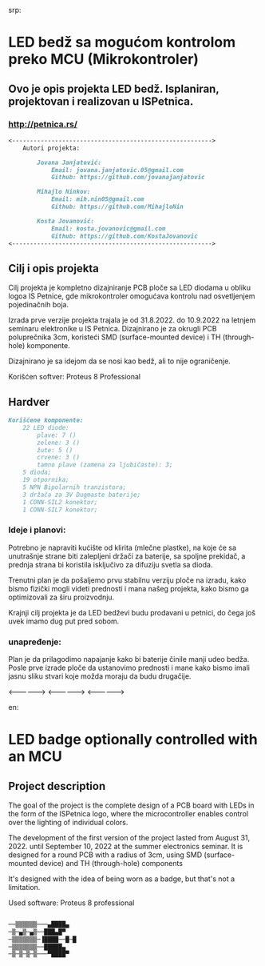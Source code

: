 srp:

# LED bedž sa mogućom kontrolom preko MCU (Mikrokontroler)

## Ovo je opis projekta LED bedž. Isplaniran, projektovan i realizovan u ISPetnica. 
### http://petnica.rs/

```markdown
<-------------------------------------------------------->
    Autori projekta:

        Jovana Janjatović:
            Email: jovana.janjatovic.05@gmail.com
            Github: https://github.com/jovanajanjatovic

        Mihajlo Ninkov:
            Email: mih.nin05@gmail.com
            Github: https://github.com/MihajloNin

        Kosta Jovanović:
            Email: kosta.jovanovic@gmail.com
            Github: https://github.com/KostaJovanovic
<-------------------------------------------------------->
```

## Cilj i opis projekta


Cilj projekta je kompletno dizajniranje PCB ploče sa LED diodama u obliku logoa IS Petnice, gde mikrokontroler omogućava kontrolu nad osvetljenjem pojedinačnih boja.

Izrada prve verzije projekta trajala je od 31.8.2022. do 10.9.2022 na letnjem seminaru elektronike u IS Petnica.
Dizajnirano je za okrugli PCB poluprečnika 3cm, koristeći SMD (surface-mounted device) i TH (through-hole) komponente.

Dizajnirano je sa idejom da se nosi kao bedž, ali to nije ograničenje.

Korišćen softver: 
    Proteus 8 Professional


## Hardver

```markdown
Korišćene komponente:
    22 LED diode:
        plave: 7 ()
        zelene: 3 ()
        žute: 5 ()
        crvene: 3 ()
        tamno plave (zamena za ljubičaste): 3;
    5 dioda;
    19 otpornika;
    5 NPN Bipolarnih tranzistora;
    3 držača za 3V Dugmaste baterije;
    1 CONN-SIL2 konektor;
    1 CONN-SIL7 konektor;
```

### Ideje i planovi:

Potrebno je napraviti kućište od klirita (mlečne plastke), na koje će sa unutrašnje strane biti zalepljeni držači za baterije, sa spoljne prekidač, a prednja strana bi koristila isključivo za difuziju svetla sa dioda.

Trenutni plan je da pošaljemo prvu stabilnu verziju ploče na izradu, kako bismo fizički mogli videti prednosti i mana našeg projekta, kako bismo ga optimizovali za širu proizvodnju.

Krajnji cilj projekta je da LED bedževi budu prodavani u petnici, do čega još uvek imamo dug put pred sobom.



### unapređenje:

Plan je da prilagodimo napajanje kako bi baterije činile manji udeo bedža.
Posle prve izrade ploče da ustanovimo prednosti i mane kako bismo imali jasnu sliku stvari koje možda moraju da budu drugačije.

<------>
<------>
<------>

en:

# LED badge optionally controlled with an MCU

## Project description


The goal of the project is the complete design of a PCB board with LEDs in the form of the ISPetnica logo, where the microcontroller enables control over the lighting of individual colors.


The development of the first version of the project lasted from August 31, 2022. until September 10, 2022 at the summer electronics seminar.
It is designed for a round PCB with a radius of 3cm, using SMD (surface-mounted device) and TH (through-hole) components

It's designed with the idea of being worn as a badge, but that's not a limitation.

Used software: 
    Proteus 8 professional



```markdown

──▒▒▒▒▒▒───▄████▄
─▒─▄▒─▄▒──███▄█▀
─▒▒▒▒▒▒▒─▐████──█─█
─▒▒▒▒▒▒▒──█████▄
─▒─▒─▒─▒───▀████▀

```
